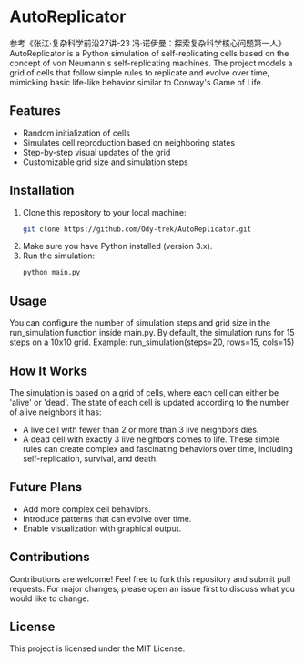 # AutoReplicator

参考《张江·复杂科学前沿27讲-23 冯·诺伊曼：探索复杂科学核心问题第一人》
AutoReplicator is a Python simulation of self-replicating cells based on the concept of von Neumann's self-replicating machines. The project models a grid of cells that follow simple rules to replicate and evolve over time, mimicking basic life-like behavior similar to Conway's Game of Life.

## Features
- Random initialization of cells
- Simulates cell reproduction based on neighboring states
- Step-by-step visual updates of the grid
- Customizable grid size and simulation steps

## Installation
1. Clone this repository to your local machine:
   ```bash
   git clone https://github.com/Ody-trek/AutoReplicator.git
2. Make sure you have Python installed (version 3.x).
3. Run the simulation:
   ```bash
   python main.py

## Usage
You can configure the number of simulation steps and grid size in the run_simulation function inside main.py. By default, the simulation runs for 15 steps on a 10x10 grid.
Example:
run_simulation(steps=20, rows=15, cols=15)

## How It Works
The simulation is based on a grid of cells, where each cell can either be 'alive' or 'dead'. The state of each cell is updated according to the number of alive neighbors it has:
- A live cell with fewer than 2 or more than 3 live neighbors dies.
- A dead cell with exactly 3 live neighbors comes to life.
These simple rules can create complex and fascinating behaviors over time, including self-replication, survival, and death.

## Future Plans
- Add more complex cell behaviors.
- Introduce patterns that can evolve over time.
- Enable visualization with graphical output.

## Contributions
Contributions are welcome! Feel free to fork this repository and submit pull requests. For major changes, please open an issue first to discuss what you would like to change.

## License
This project is licensed under the MIT License.



